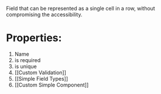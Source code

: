 Field that can be represented as a single cell in a row, without compromising the accessibility.

# Properties:
1. Name
2. is required
3. is unique
4. [[Custom Validation]]
5. [[Simple Field Types]]
6. [[Custom Simple Component]]